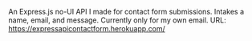 An Express.js no-UI API I made for contact form submissions. Intakes a name, email, and message. Currently only for my own email.
URL: https://expressapicontactform.herokuapp.com/
